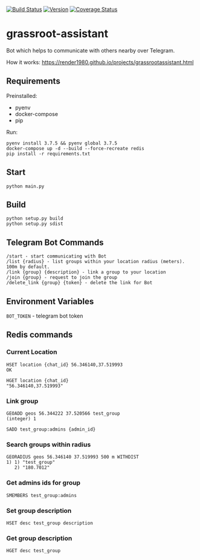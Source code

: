 [![Build Status](https://travis-ci.org/render1980/grassroot-assistant.svg?branch=main)](https://travis-ci.org/render1980/grassroot-assistant)
[![Version](https://img.shields.io/badge/version-1.0-green.svg)](https://img.shields.io/badge/version-1.0-green.svg)
[![Coverage Status](https://coveralls.io/repos/github/render1980/grassroot-assistant/badge.svg?branch=main)](https://coveralls.io/github/render1980/grassroot-assistant?branch=main)

# grassroot-assistant

Bot which helps to communicate with others nearby over Telegram.

How it works: https://render1980.github.io/projects/grassrootassistant.html

## Requirements

Preinstalled:

- pyenv
- docker-compose
- pip

Run:

```
pyenv install 3.7.5 && pyenv global 3.7.5
docker-compose up -d --build --force-recreate redis
pip install -r requirements.txt
```

## Start

```
python main.py
```

## Build

```
python setup.py build
python setup.py sdist
```

## Telegram Bot Commands

```
/start - start communicating with Bot
/list {radius} - list groups within your location radius (meters). 100m by default.
/link {group} {description} - link a group to your location
/join {group} - request to join the group
/delete_link {group} {token} - delete the link for Bot
```

## Environment Variables

`BOT_TOKEN` - telegram bot token

## Redis commands

### Current Location

```
HSET location {chat_id} 56.346140,37.519993
OK

HGET location {chat_id}
"56.346140,37.519993"
```

### Link group

```
GEOADD geos 56.344222 37.520566 test_group
(integer) 1

SADD test_group:admins {admin_id}
```

### Search groups within radius

```
GEORADIUS geos 56.346140 37.519993 500 m WITHDIST
1) 1) "test_group"
   2) "180.7012"
```

### Get admins ids for group

```
SMEMBERS test_group:admins
```

### Set group description

```
HSET desc test_group description
```

### Get group description

```
HGET desc test_group
```
